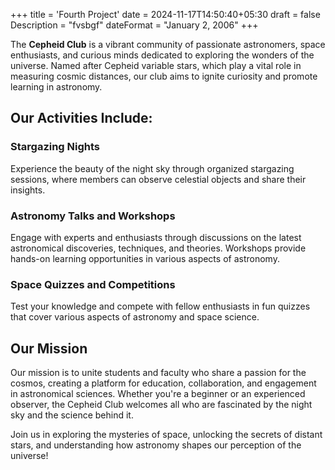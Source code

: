 +++
title = 'Fourth Project'
date = 2024-11-17T14:50:40+05:30
draft = false
Description = "fvsbgf"
dateFormat = "January 2, 2006"
+++

The **Cepheid Club** is a vibrant community of passionate astronomers, space enthusiasts, and curious minds dedicated to exploring the wonders of the universe. Named after Cepheid variable stars, which play a vital role in measuring cosmic distances, our club aims to ignite curiosity and promote learning in astronomy.

## Our Activities Include:

### Stargazing Nights

Experience the beauty of the night sky through organized stargazing sessions, where members can observe celestial objects and share their insights.

### Astronomy Talks and Workshops

Engage with experts and enthusiasts through discussions on the latest astronomical discoveries, techniques, and theories. Workshops provide hands-on learning opportunities in various aspects of astronomy.

### Space Quizzes and Competitions

Test your knowledge and compete with fellow enthusiasts in fun quizzes that cover various aspects of astronomy and space science.

## Our Mission

Our mission is to unite students and faculty who share a passion for the cosmos, creating a platform for education, collaboration, and engagement in astronomical sciences. Whether you're a beginner or an experienced observer, the Cepheid Club welcomes all who are fascinated by the night sky and the science behind it.

Join us in exploring the mysteries of space, unlocking the secrets of distant stars, and understanding how astronomy shapes our perception of the universe!
